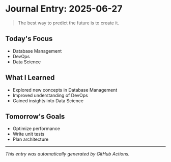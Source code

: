 # Journal Entry: 2025-06-27

> The best way to predict the future is to create it.

## Today's Focus
- Database Management
- DevOps
- Data Science

## What I Learned
- Explored new concepts in Database Management
- Improved understanding of DevOps
- Gained insights into Data Science

## Tomorrow's Goals
- Optimize performance
- Write unit tests
- Plan architecture

---
*This entry was automatically generated by GitHub Actions.*